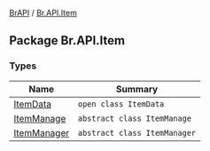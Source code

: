 [BrAPI](../index.md) / [Br.API.Item](./index.md)

## Package Br.API.Item

### Types

| Name | Summary |
|---|---|
| [ItemData](-item-data/index.md) | `open class ItemData` |
| [ItemManage](-item-manage/index.md) | `abstract class ItemManage` |
| [ItemManager](-item-manager/index.md) | `abstract class ItemManager` |
